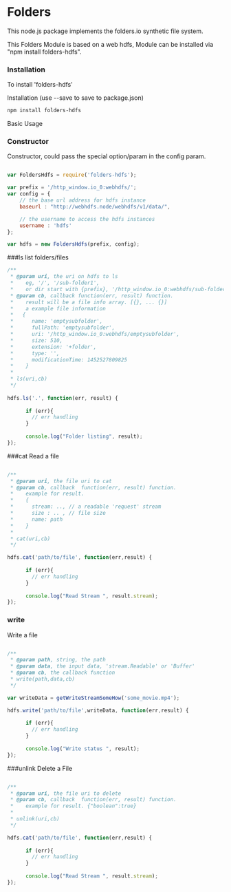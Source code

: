 Folders
=============

This node.js package implements the folders.io synthetic file system.

This Folders Module is based on a web hdfs,
Module can be installed via "npm install folders-hdfs".


### Installation 


To install 'folders-hdfs' 

Installation (use --save to save to package.json)

```sh
npm install folders-hdfs
```


Basic Usage


### Constructor

Constructor, could pass the special option/param in the config param.

```js

var FoldersHdfs = require('folders-hdfs');

var prefix = '/http_window.io_0:webhdfs/';
var config = {
    // the base url address for hdfs instance
    baseurl : "http://webhdfs.node/webhdfs/v1/data/",

    // the username to access the hdfs instances
    username : 'hdfs'
};

var hdfs = new FoldersHdfs(prefix, config);

```


###ls
list folders/files

```js
/**
 * @param uri, the uri on hdfs to ls
 *    eg, '/', '/sub-folder1', 
 *    or dir start with {prefix}, '/http_window.io_0:webhdfs/sub-folder1'
 * @param cb, callback function(err, result) function. 
 *    result will be a file info array. [{}, ... {}]
 *    a example file information
 *   { 
 *      name: 'emptysubfolder',
 *      fullPath: 'emptysubfolder',
 *      uri: '/http_window.io_0:webhdfs/emptysubfolder',
 *      size: 510,
 *      extension: '+folder',
 *      type: '',
 *      modificationTime: 1452527809825 
 *    }
 * 
 * ls(uri,cb)
 */
 
hdfs.ls('.', function(err, result) {
      
      if (err){
        // err handling
      }
      
      console.log("Folder listing", result);
});
```


###cat
Read a file

```js

/**
 * @param uri, the file uri to cat 
 * @param cb, callback  function(err, result) function.
 *    example for result.
 *    {
 *      stream: .., // a readable 'request' stream
 *      size : .. , // file size
 *      name: path
 *    }
 *
 * cat(uri,cb) 
 */

hdfs.cat('path/to/file', function(err,result) {
      
      if (err){
        // err handling
      }
      
      console.log("Read Stream ", result.stream);
});
```

### write
Write a file

```js

/**
 * @param path, string, the path 
 * @param data, the input data, 'stream.Readable' or 'Buffer'
 * @param cb, the callback function
 * write(path,data,cb)
 */

var writeData = getWriteStreamSomeHow('some_movie.mp4');

hdfs.write('path/to/file',writeData, function(err,result) {
      
      if (err){
        // err handling
      }
      
      console.log("Write status ", result);
});
```


###unlink
Delete a File

```js

/**
 * @param uri, the file uri to delete 
 * @param cb, callback  function(err, result) function.
 *    example for result. {"boolean":true}
 *
 * unlink(uri,cb) 
 */

hdfs.cat('path/to/file', function(err,result) {
      
      if (err){
        // err handling
      }
      
      console.log("Read Stream ", result.stream);
});
```
